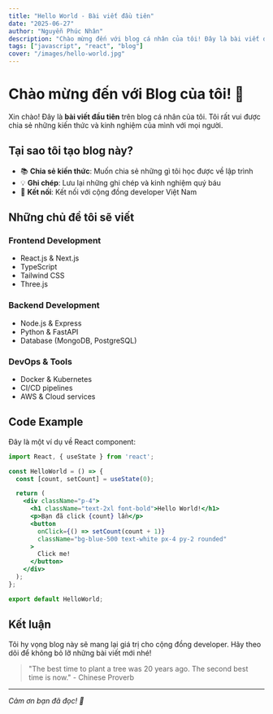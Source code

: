 ```yaml
---
title: "Hello World - Bài viết đầu tiên"
date: "2025-06-27"
author: "Nguyễn Phúc Nhân"
description: "Chào mừng đến với blog cá nhân của tôi! Đây là bài viết đầu tiên được viết bằng Markdown."
tags: ["javascript", "react", "blog"]
cover: "/images/hello-world.jpg"
---
```


# Chào mừng đến với Blog của tôi! 👋

Xin chào! Đây là **bài viết đầu tiên** trên blog cá nhân của tôi. Tôi rất vui được chia sẻ những kiến thức và kinh nghiệm của mình với mọi người.

## Tại sao tôi tạo blog này?

- 📚 **Chia sẻ kiến thức**: Muốn chia sẻ những gì tôi học được về lập trình
- 💡 **Ghi chép**: Lưu lại những ghi chép và kinh nghiệm quý báu
- 🌟 **Kết nối**: Kết nối với cộng đồng developer Việt Nam

## Những chủ đề tôi sẽ viết

### Frontend Development
- React.js & Next.js
- TypeScript
- Tailwind CSS
- Three.js

### Backend Development
- Node.js & Express
- Python & FastAPI
- Database (MongoDB, PostgreSQL)

### DevOps & Tools
- Docker & Kubernetes
- CI/CD pipelines
- AWS & Cloud services

## Code Example

Đây là một ví dụ về React component:

```jsx
import React, { useState } from 'react';

const HelloWorld = () => {
  const [count, setCount] = useState(0);

  return (
    <div className="p-4">
      <h1 className="text-2xl font-bold">Hello World!</h1>
      <p>Bạn đã click {count} lần</p>
      <button 
        onClick={() => setCount(count + 1)}
        className="bg-blue-500 text-white px-4 py-2 rounded"
      >
        Click me!
      </button>
    </div>
  );
};

export default HelloWorld;
```

## Kết luận

Tôi hy vọng blog này sẽ mang lại giá trị cho cộng đồng developer. Hãy theo dõi để không bỏ lỡ những bài viết mới nhé!

> "The best time to plant a tree was 20 years ago. The second best time is now." - Chinese Proverb

---

*Cảm ơn bạn đã đọc! 🙏*
